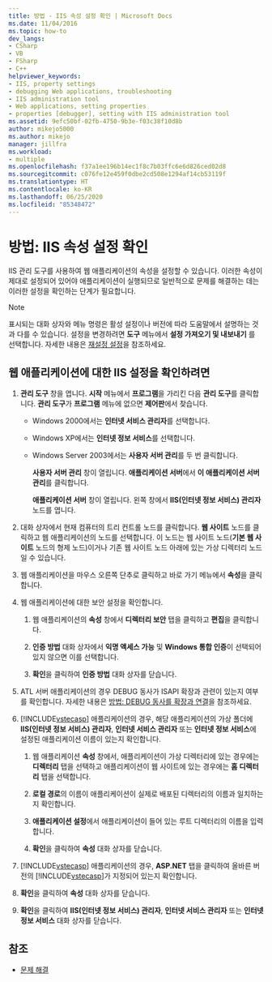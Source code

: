 ```yaml
---
title: 방법 - IIS 속성 설정 확인 | Microsoft Docs
ms.date: 11/04/2016
ms.topic: how-to
dev_langs:
- CSharp
- VB
- FSharp
- C++
helpviewer_keywords:
- IIS, property settings
- debugging Web applications, troubleshooting
- IIS administration tool
- Web applications, setting properties
- properties [debugger], setting with IIS administration tool
ms.assetid: 9efc50bf-02fb-4750-9b3e-f03c38f10d8b
author: mikejo5000
ms.author: mikejo
manager: jillfra
ms.workload:
- multiple
ms.openlocfilehash: f37a1ee196b14ec1f8c7b03ffc6e6d826ced02d8
ms.sourcegitcommit: c076fe12e459f0dbe2cd508e1294af14cb53119f
ms.translationtype: HT
ms.contentlocale: ko-KR
ms.lasthandoff: 06/25/2020
ms.locfileid: "85348472"
---
```

# <a name="how-to-verify-iis-property-settings"></a>방법: IIS 속성 설정 확인

IIS 관리 도구를 사용하여 웹 애플리케이션의 속성을 설정할 수 있습니다. 이러한 속성이 제대로 설정되어 있어야 애플리케이션이 실행되므로 일반적으로 문제를 해결하는 데는 이러한 설정을 확인하는 단계가 필요합니다.

> [!NOTE]
> 표시되는 대화 상자와 메뉴 명령은 활성 설정이나 버전에 따라 도움말에서 설명하는 것과 다를 수 있습니다. 설정을 변경하려면 **도구** 메뉴에서 **설정 가져오기 및 내보내기** 를 선택합니다. 자세한 내용은 [재설정 설정](../ide/environment-settings.md#reset-settings)을 참조하세요.

## <a name="to-check-iis-settings-for-the-web-application"></a>웹 애플리케이션에 대한 IIS 설정을 확인하려면

1. **관리 도구** 창을 엽니다. **시작** 메뉴에서 **프로그램**을 가리킨 다음 **관리 도구**를 클릭합니다. **관리 도구**가 **프로그램** 메뉴에 없으면 **제어판**에서 찾습니다.

   - Windows 2000에서는 **인터넷 서비스 관리자**를 선택합니다.

   - Windows XP에서는 **인터넷 정보 서비스**를 선택합니다.

   - Windows Server 2003에서는 **사용자 서버 관리**를 두 번 클릭합니다.

        **사용자 서버 관리** 창이 열립니다. **애플리케이션 서버**에서 **이 애플리케이션 서버 관리**를 클릭합니다.

        **애플리케이션 서버** 창이 열립니다. 왼쪽 창에서 **IIS(인터넷 정보 서비스) 관리자** 노드를 엽니다.

2. 대화 상자에서 현재 컴퓨터의 트리 컨트롤 노드를 클릭합니다. **웹 사이트** 노드를 클릭하고 웹 애플리케이션의 노드를 선택합니다. 이 노드는 웹 사이트 노드(**기본 웹 사이트** 노드의 형제 노드)이거나 기존 웹 사이트 노드 아래에 있는 가상 디렉터리 노드일 수 있습니다.

3. 웹 애플리케이션을 마우스 오른쪽 단추로 클릭하고 바로 가기 메뉴에서 **속성**을 클릭합니다.

4. 웹 애플리케이션에 대한 보안 설정을 확인합니다.

   1. 웹 애플리케이션의 **속성** 창에서 **디렉터리 보안** 탭을 클릭하고 **편집**을 클릭합니다.

   2. **인증 방법** 대화 상자에서 **익명 액세스 가능** 및 **Windows 통합 인증**이 선택되어 있지 않으면 이를 선택합니다.

   3. **확인**을 클릭하여 **인증 방법** 대화 상자를 닫습니다.

5. ATL 서버 애플리케이션의 경우 DEBUG 동사가 ISAPI 확장과 관련이 있는지 여부를 확인합니다. 자세한 내용은 [방법: DEBUG 동사를 확장과 연결](https://msdn.microsoft.com/library/50d261d3-4bd4-41c0-b44e-3591086f121e)을 참조하세요.

6. [!INCLUDE[vstecasp](../code-quality/includes/vstecasp_md.md)] 애플리케이션의 경우, 해당 애플리케이션의 가상 폴더에 **IIS(인터넷 정보 서비스) 관리자**, **인터넷 서비스 관리자** 또는 **인터넷 정보 서비스**에 설정된 애플리케이션 이름이 있는지 확인합니다.

   1. 웹 애플리케이션 **속성** 창에서, 애플리케이션이 가상 디렉터리에 있는 경우에는 **디렉터리** 탭을 선택하고 애플리케이션이 웹 사이트에 있는 경우에는 **홈 디렉터리** 탭을 선택합니다.

   2. **로컬 경로**의 이름이 애플리케이션이 실제로 배포된 디렉터리의 이름과 일치하는지 확인합니다.

   3. **애플리케이션 설정**에서 애플리케이션이 들어 있는 루트 디렉터리의 이름을 입력합니다.

   4. **확인**을 클릭하여 **속성** 대화 상자를 닫습니다.

7. [!INCLUDE[vstecasp](../code-quality/includes/vstecasp_md.md)] 애플리케이션의 경우, **ASP.NET** 탭을 클릭하여 올바른 버전의 [!INCLUDE[vstecasp](../code-quality/includes/vstecasp_md.md)]가 지정되어 있는지 확인합니다.

8. **확인**을 클릭하여 **속성** 대화 상자를 닫습니다.

9. **확인**을 클릭하여 **IIS(인터넷 정보 서비스) 관리자**, **인터넷 서비스 관리자** 또는 **인터넷 정보 서비스** 대화 상자를 닫습니다.

## <a name="see-also"></a>참조

- [문제 해결](../debugger/debugging-web-applications-troubleshooting.md)